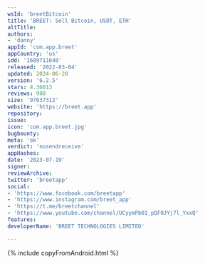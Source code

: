 ```yaml
---
wsId: 'breetBitcoin'
title: 'BREET: Sell Bitcoin, USDT, ETH'
altTitle: 
authors:
- 'danny'
appId: 'com.app.breet'
appCountry: 'us'
idd: '1609711640'
released: '2022-03-04'
updated: 2024-06-20
version: '6.2.5'
stars: 4.36013
reviews: 908
size: '97037312'
website: 'https://breet.app'
repository: 
issue: 
icon: 'com.app.breet.jpg'
bugbounty: 
meta: 'ok'
verdict: 'nosendreceive'
appHashes: 
date: '2023-07-19'
signer: 
reviewArchive: 
twitter: 'breetapp'
social:
- 'https://www.facebook.com/breetapp'
- 'https://www.instagram.com/breet_app'
- 'https://t.me/breetchannel'
- 'https://www.youtube.com/channel/UCyymPb01_pQF0JYj7l_YxxQ'
features: 
developerName: 'BREET TECHNOLOGIES LIMITED'

---
```


{% include copyFromAndroid.html %}
